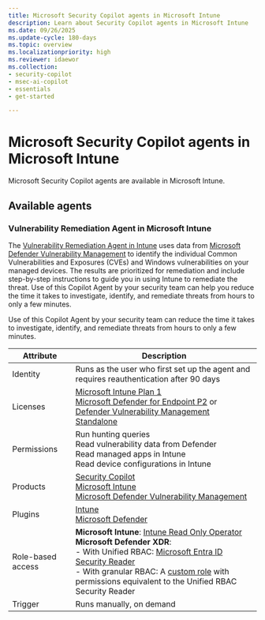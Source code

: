 ```yaml
---
title: Microsoft Security Copilot agents in Microsoft Intune
description: Learn about Security Copilot agents in Microsoft Intune
ms.date: 09/26/2025
ms.update-cycle: 180-days
ms.topic: overview
ms.localizationpriority: high
ms.reviewer: idaewor
ms.collection:
- security-copilot
- msec-ai-copilot
- essentials
- get-started

---
```


# Microsoft Security Copilot agents in Microsoft Intune

Microsoft Security Copilot agents are available in Microsoft Intune.

## Available agents

### Vulnerability Remediation Agent in Microsoft Intune

The [Vulnerability Remediation Agent in Intune](../protect/vulnerability-remediation-agent.md) uses data from [Microsoft Defender Vulnerability Management](/defender-vulnerability-management/defender-vulnerability-management) to identify the individual Common Vulnerabilities and Exposures (CVEs) and Windows vulnerabilities on your managed devices. The results are prioritized for remediation and include step-by-step instructions to guide you in using Intune to remediate the threat. Use of this Copilot Agent by your security team can help you reduce the time it takes to investigate, identify, and remediate threats from hours to only a few minutes.

Use of this Copilot Agent by your security team can reduce the time it takes to investigate, identify, and remediate threats from hours to only a few minutes.

| Attribute | Description |
|---|---|
| Identity | Runs as the user who first set up the agent and requires reauthentication after 90 days |
| Licenses | [Microsoft Intune Plan 1](https://www.microsoft.com/security/business/microsoft-intune-pricing?msockid=2da59cedebdd644e10a289a7ea67657a)<br>[Microsoft Defender for Endpoint P2]() or [Defender Vulnerability Management Standalone](/defender-vulnerability-management/defender-vulnerability-management-capabilities) |
| Permissions | Run hunting queries<br>Read vulnerability data from Defender<br>Read managed apps in Intune<br>Read device configurations in Intune |
| Products | [Security Copilot](/copilot/security/get-started-security-copilot)<br>[Microsoft Intune]()<br> [Microsoft Defender Vulnerability Management](../protect/advanced-threat-protection.md) | 
| Plugins | [Intune](security-copilot.md)<br>[Microsoft Defender](/defender-xdr/security-copilot-in-microsoft-365-defender)|
| Role-based access | **Microsoft Intune**: [Intune Read Only Operator](../fundamentals/role-based-access-control.md#built-in-roles)<br>**Microsoft Defender XDR**:<br>- With Unified RBAC: [Microsoft Entra ID Security Reader](/entra/identity/role-based-access-control/permissions-reference#security-reader)<br>- With granular RBAC: A [custom role](../fundamentals/create-custom-role.md) with permissions equivalent to the Unified RBAC Security Reader |
| Trigger | Runs manually, on demand |
